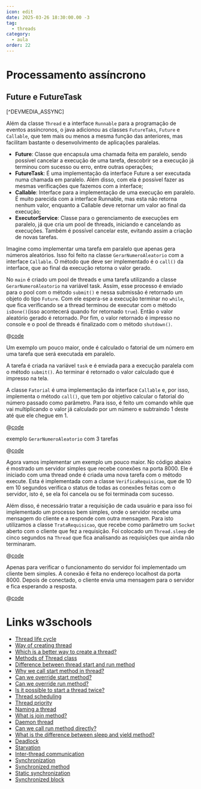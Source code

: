 ```yaml
---
icon: edit
date: 2025-03-26 18:30:00.00 -3
tag:
  - threads
category:
  - aula
order: 22
---
```



# Processamento assíncrono

## Future e FutureTask

[^DEVMEDIA_ASSYNC]

Além da classe `Thread` e a interface `Runnable` para a programação de eventos assíncronos, o java adicionou as classes `FutureTaks`, `Future` e `Callable`, que tem mais ou menos a mesma função das anteriores, mas facilitam bastante o desenvolvimento de aplicações paralelas.

- **Future**: Classe que encapsula uma chamada feita em paralelo, sendo possível cancelar a execução de uma tarefa, descobrir se a execução já terminou com sucesso ou erro, entre outras operações;
- **FutureTask**: É uma implementação da interface Future a ser executada numa chamada em paralelo. Além disso, com ela é possível fazer as mesmas verificações que fazemos com a interface;
- **Callable**: Interface para a implementação de uma execução em paralelo. É muito parecida com a interface Runnable, mas esta não retorna nenhum valor, enquanto a Callable deve retornar um valor ao final da execução;
- **ExecutorService**: Classe para o gerenciamento de execuções em paralelo, já que cria um pool de threads, iniciando e cancelando as execuções. Também é possível cancelar este, evitando assim a criação de novas tarefas.

Imagine como implementar uma tarefa em paralelo que apenas gera números aleatórios. Isso foi feito na classe `GerarNumeroAleatorio` com a interface `Callable`. O método que deve ser implementado é o `call()` da interface, que ao final da execução retorna o valor gerado.

No `main` é criado um pool de threads e uma tarefa utilizando a classe `GerarNumeroAleatorio` na variável task. Assim, esse processo é enviado para o pool com o método `submit()` e nessa submissão é retornado um objeto do tipo `Future`. Com ele espera-se a execução terminar no `while`, que fica verificando se a thread terminou de executar com o método `isDone()`(isso acontecerá quando for retornado `true`). Então o valor aleatório gerado é retornado. Por fim, o valor retornado é impresso no console e o pool de threads é finalizado com o método `shutdown()`.

@[code](./code/assincrono/Exemplo1Print.java)

<codapi-snippet sandbox="java" editor="basic"></codapi-snippet>

Um exemplo um pouco maior, onde é calculado o fatorial de um número em uma tarefa que será executada em paralelo.

A tarefa é criada na variável `task` e é enviada para a execução paralela com o método `submit()`. Ao terminar é retornado o valor calculado que é impresso na tela.

A classe `Fatorial` é uma implementação da interface `Callable` e, por isso, implementa o método `call()`, que tem por objetivo calcular o fatorial do número passado como parâmetro. Para isso, é feito um comando while que vai multiplicando o valor já calculado por um número e subtraindo 1 deste até que ele chegue em 1.

@[code](./code/assincrono/Exemplo1.java)
<codapi-snippet sandbox="java" editor="basic"></codapi-snippet>



exemplo `GerarNumeroAleatorio` com 3 tarefas


@[code](./code/assincrono/Exemplo1Soma.java)
<codapi-snippet sandbox="java" editor="basic"></codapi-snippet>


Agora vamos implementar um exemplo um pouco maior. No código abaixo é mostrado um servidor simples que recebe conexões na porta 8000. Ele é iniciado com uma thread onde é criada uma nova tarefa com o método execute. Esta é implementada com a classe `VerificaRequisicao`, que de 10 em 10 segundos verifica o status de todas as conexões feitas com o servidor, isto é, se ela foi cancela ou se foi terminada com sucesso.

Além disso, é necessário tratar a requisição de cada usuário e para isso foi implementado um processo bem simples, onde o servidor recebe uma mensagem do cliente e a responde com outra mensagem. Para isto utilizamos a classe `TrataRequisicao`, que recebe como parâmetro um `Socket` aberto com o cliente que fez a requisição. Foi colocado um `Thread.sleep` de cinco segundos na `Thread` que fica analisando as requisições que ainda não terminaram.

@[code](./code/assincrono/Servidor.java)


Apenas para verificar o funcionamento do servidor foi implementado um cliente bem simples. A conexão é feita no endereço localhost da porta 8000. Depois de conectado, o cliente envia uma mensagem para o servidor e fica esperando a resposta.


@[code](./code/assincrono/Cliente.java)


# Links w3schools

<ul>
    <li><a href="https://www.w3schools.blog/thread-life-cycle-in-java">Thread life cycle</a></li>
    <li><a href="https://www.w3schools.blog/way-of-creating-thread-in-java">Way of creating thread</a></li>
    <li><a href="https://www.w3schools.blog/better-way-to-create-a-thread-in-java">Which is a better way to create a
            thread?</a></li>
    <li><a href="https://www.w3schools.blog/methods-of-thread-class">Methods of Thread class</a></li>
    <li><a href="https://www.w3schools.blog/thread-start-vs-run-method">Difference between thread start and run
            method</a></li>
    <li><a href="https://www.w3schools.blog/why-we-call-start-method-in-thread">Why we call start method in thread?</a>
    </li>
    <li><a href="https://www.w3schools.blog/override-start-method-in-thread">Can we override start method?</a></li>
    <li><a href="https://www.w3schools.blog/override-run-method-in-thread">Can we override run method?</a></li>
    <li><a href="https://www.w3schools.blog/start-a-thread-twice">Is it possible to start a thread twice?</a></li>
    <li><a href="https://www.w3schools.blog/thread-scheduling-in-java">Thread scheduling</a></li>
    <li><a href="https://www.w3schools.blog/thread-priority-in-java">Thread priority</a></li>
    <li><a href="https://www.w3schools.blog/naming-a-thread-in-java">Naming a thread</a></li>
    <li><a href="https://www.w3schools.blog/joining-a-thread-in-java">What is join method?</a></li>
    <li><a href="https://www.w3schools.blog/daemon-thread-in-java">Daemon thread</a></li>
    <li><a href="https://www.w3schools.blog/call-run-method-directly">Can we call run method directly?</a></li>
    <li><a href="https://www.w3schools.blog/yield-sleep-thread-methods">What is the difference between sleep and yield
            method?</a></li>
    <li><a href="https://www.w3schools.blog/deadlock-in-java">Deadlock</a></li>
    <li><a href="https://www.w3schools.blog/starvation-in-java">Starvation</a></li>
    <li><a href="https://www.w3schools.blog/inter-thread-communication-in-java">Inter-thread communication</a></li>
    <li><a href="https://www.w3schools.blog/synchronization-in-java">Synchronization</a></li>
    <li><a href="https://www.w3schools.blog/synchronized-method-in-java">Synchronized method</a></li>
    <li><a href="https://www.w3schools.blog/static-synchronization-in-java">Static synchronization</a></li>
    <li><a href="https://www.w3schools.blog/synchronized-block-in-java">Synchronized block</a></li>
</ul>

<!-- @include: ../../includes/bib.md -->
